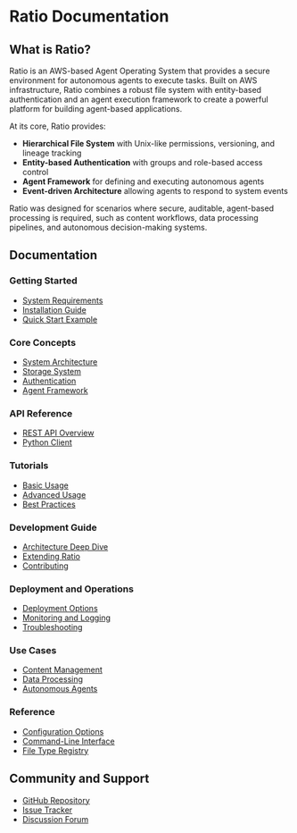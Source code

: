 # Ratio Documentation

## What is Ratio?

Ratio is an AWS-based Agent Operating System that provides a secure environment for autonomous agents to execute tasks. Built on AWS infrastructure, Ratio combines a robust file system with entity-based authentication and an agent execution framework to create a powerful platform for building agent-based applications.

At its core, Ratio provides:

- **Hierarchical File System** with Unix-like permissions, versioning, and lineage tracking
- **Entity-based Authentication** with groups and role-based access control
- **Agent Framework** for defining and executing autonomous agents
- **Event-driven Architecture** allowing agents to respond to system events

Ratio was designed for scenarios where secure, auditable, agent-based processing is required, such as content workflows, data processing pipelines, and autonomous decision-making systems.

## Documentation

### Getting Started
- [System Requirements](introduction/system_requirements.md)
- [Installation Guide](introduction/installation_guide.md)
- [Quick Start Example](introduction/quick_start_example.md)

### Core Concepts
- [System Architecture](concepts/system_architecture.md)
- [Storage System](concepts/storage_system.md)
- [Authentication](concepts/authentication.md)
- [Agent Framework](concepts/agent_framework.md)

### API Reference
- [REST API Overview](api/rest_api.md)
- [Python Client](api/python_client.md)

### Tutorials
- [Basic Usage](tutorials/basic_usage.md)
- [Advanced Usage](tutorials/advanced_usage.md)
- [Best Practices](tutorials/best_practices.md)

### Development Guide
- [Architecture Deep Dive](development/architecture.md)
- [Extending Ratio](development/extending_ratio.md)
- [Contributing](development/contributing.md)

### Deployment and Operations
- [Deployment Options](operations/deployment_options.md)
- [Monitoring and Logging](operations/monitoring_logging.md)
- [Troubleshooting](operations/troubleshooting.md)

### Use Cases
- [Content Management](use_cases/content_management.md)
- [Data Processing](use_cases/data_processing.md)
- [Autonomous Agents](use_cases/autonomous_agents.md)

### Reference
- [Configuration Options](reference/configuration.md)
- [Command-Line Interface](reference/cli.md)
- [File Type Registry](reference/file_types.md)

## Community and Support

- [GitHub Repository](https://github.com/jarosser06/ratio)
- [Issue Tracker](https://github.com/jarosser06/ratio/issues)
- [Discussion Forum](https://github.com/jarosser06/ratio/discussions)